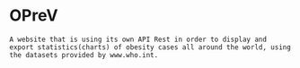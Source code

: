 # OPreV
	A website that is using its own API Rest in order to display and export statistics(charts) of obesity cases all around the world, using the datasets provided by www.who.int.
